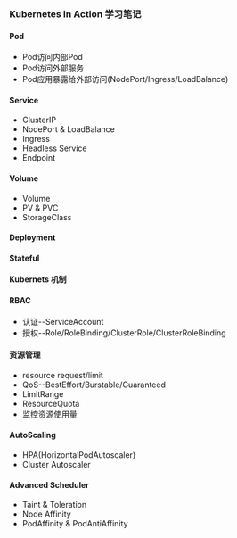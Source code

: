 ### Kubernetes in Action 学习笔记

#### Pod
* Pod访问内部Pod
* Pod访问外部服务
* Pod应用暴露给外部访问(NodePort/Ingress/LoadBalance)

#### Service
* ClusterIP
* NodePort & LoadBalance
* Ingress
* Headless Service
* Endpoint

#### Volume
* Volume
* PV & PVC
* StorageClass

#### Deployment 
 
#### Stateful

#### Kubernets 机制

#### RBAC
* 认证--ServiceAccount
* 授权--Role/RoleBinding/ClusterRole/ClusterRoleBinding

#### 资源管理
* resource request/limit
* QoS--BestEffort/Burstable/Guaranteed
* LimitRange
* ResourceQuota
* 监控资源使用量

#### AutoScaling
* HPA(HorizontalPodAutoscaler)
* Cluster Autoscaler

#### Advanced Scheduler
* Taint & Toleration
* Node Affinity
* PodAffinity & PodAntiAffinity